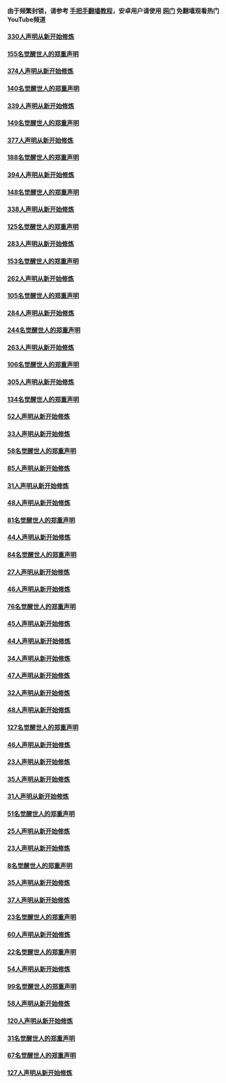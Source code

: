 #### 由于频繁封锁，请参考 [手把手翻墙教程](https://github.com/gfw-breaker/guides/wiki/)，安卓用户请使用 [网门](https://github.com/gfw-breaker/nogfw/blob/master/dl.md?t=05262201) 免翻墙观看热门YouTube频道 

#### [330人声明从新开始修炼](../pages/91/426139.md?t=05262201) 

#### [155名觉醒世人的郑重声明](../pages/91/426138.md?t=05262201) 

#### [374人声明从新开始修炼](../pages/91/425811.md?t=05262201) 

#### [140名觉醒世人的郑重声明](../pages/91/425810.md?t=05262201) 

#### [339人声明从新开始修炼](../pages/91/425690.md?t=05262201) 

#### [149名觉醒世人的郑重声明](../pages/91/425689.md?t=05262201) 

#### [377人声明从新开始修炼](../pages/91/424867.md?t=05262201) 

#### [188名觉醒世人的郑重声明](../pages/91/424866.md?t=05262201) 

#### [394人声明从新开始修炼](../pages/91/423914.md?t=05262201) 

#### [148名觉醒世人的郑重声明](../pages/91/423913.md?t=05262201) 

#### [338人声明从新开始修炼](../pages/91/423540.md?t=05262201) 

#### [125名觉醒世人的郑重声明](../pages/91/423539.md?t=05262201) 

#### [283人声明从新开始修炼](../pages/91/423296.md?t=05262201) 

#### [153名觉醒世人的郑重声明](../pages/91/423295.md?t=05262201) 

#### [262人声明从新开始修炼](../pages/91/423004.md?t=05262201) 

#### [105名觉醒世人的郑重声明](../pages/91/423003.md?t=05262201) 

#### [284人声明从新开始修炼](../pages/91/422707.md?t=05262201) 

#### [244名觉醒世人的郑重声明](../pages/91/422706.md?t=05262201) 

#### [263人声明从新开始修炼](../pages/91/422553.md?t=05262201) 

#### [106名觉醒世人的郑重声明](../pages/91/422552.md?t=05262201) 

#### [305人声明从新开始修炼](../pages/91/422153.md?t=05262201) 

#### [134名觉醒世人的郑重声明](../pages/91/422152.md?t=05262201) 

#### [52人声明从新开始修炼](../pages/91/421846.md?t=05262201) 

#### [33人声明从新开始修炼](../pages/91/421804.md?t=05262201) 

#### [58名觉醒世人的郑重声明](../pages/91/421845.md?t=05262201) 

#### [85人声明从新开始修炼](../pages/91/421769.md?t=05262201) 

#### [31人声明从新开始修炼](../pages/91/421763.md?t=05262201) 

#### [48人声明从新开始修炼](../pages/91/421605.md?t=05262201) 

#### [81名觉醒世人的郑重声明](../pages/91/421656.md?t=05262201) 

#### [44人声明从新开始修炼](../pages/91/421544.md?t=05262201) 

#### [84名觉醒世人的郑重声明](../pages/91/421543.md?t=05262201) 

#### [27人声明从新开始修炼](../pages/91/421465.md?t=05262201) 

#### [46人声明从新开始修炼](../pages/91/421454.md?t=05262201) 

#### [76名觉醒世人的郑重声明](../pages/91/421453.md?t=05262201) 

#### [45人声明从新开始修炼](../pages/91/421452.md?t=05262201) 

#### [44人声明从新开始修炼](../pages/91/421422.md?t=05262201) 

#### [34人声明从新开始修炼](../pages/91/421322.md?t=05262201) 

#### [47人声明从新开始修炼](../pages/91/421264.md?t=05262201) 

#### [32人声明从新开始修炼](../pages/91/421225.md?t=05262201) 

#### [48人声明从新开始修炼](../pages/91/421202.md?t=05262201) 

#### [127名觉醒世人的郑重声明](../pages/91/421224.md?t=05262201) 

#### [46人声明从新开始修炼](../pages/91/421203.md?t=05262201) 

#### [23人声明从新开始修炼](../pages/91/421138.md?t=05262201) 

#### [35人声明从新开始修炼](../pages/91/421122.md?t=05262201) 

#### [31人声明从新开始修炼](../pages/91/421081.md?t=05262201) 

#### [51名觉醒世人的郑重声明](../pages/91/421080.md?t=05262201) 

#### [25人声明从新开始修炼](../pages/91/421020.md?t=05262201) 

#### [23人声明从新开始修炼](../pages/91/420884.md?t=05262201) 

#### [8名觉醒世人的郑重声明](../pages/91/420883.md?t=05262201) 

#### [35人声明从新开始修炼](../pages/91/420809.md?t=05262201) 

#### [37人声明从新开始修炼](../pages/91/420766.md?t=05262201) 

#### [23名觉醒世人的郑重声明](../pages/91/420765.md?t=05262201) 

#### [60人声明从新开始修炼](../pages/91/420727.md?t=05262201) 

#### [22名觉醒世人的郑重声明](../pages/91/420726.md?t=05262201) 

#### [54人声明从新开始修炼](../pages/91/420529.md?t=05262201) 

#### [99名觉醒世人的郑重声明](../pages/91/420528.md?t=05262201) 

#### [58人声明从新开始修炼](../pages/91/420198.md?t=05262201) 

#### [120人声明从新开始修炼](../pages/91/420141.md?t=05262201) 

#### [31名觉醒世人的郑重声明](../pages/91/420197.md?t=05262201) 

#### [67名觉醒世人的郑重声明](../pages/91/420140.md?t=05262201) 

#### [127人声明从新开始修炼](../pages/91/420082.md?t=05262201) 

